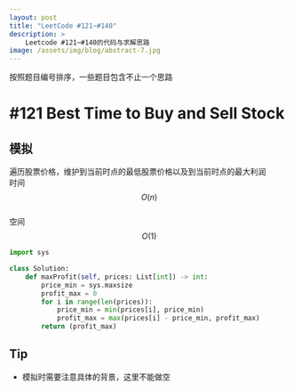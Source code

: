 ```yaml
---
layout: post
title: "LeetCode #121~#140"
description: >
    Leetcode #121~#140的代码与求解思路
image: /assets/img/blog/abstract-7.jpg
---
```

按照题目编号排序，一些题目包含不止一个思路

# #121 Best Time to Buy and Sell Stock

## 模拟
遍历股票价格，维护到当前时点的最低股票价格以及到当前时点的最大利润  
时间$$O(n)$$  
空间$$O(1)$$  
```python
import sys

class Solution:
    def maxProfit(self, prices: List[int]) -> int:
        price_min = sys.maxsize
        profit_max = 0
        for i in range(len(prices)):
            price_min = min(prices[i], price_min)
            profit_max = max(prices[i] - price_min, profit_max)
        return (profit_max)
```

## Tip
* 模拟时需要注意具体的背景，这里不能做空
